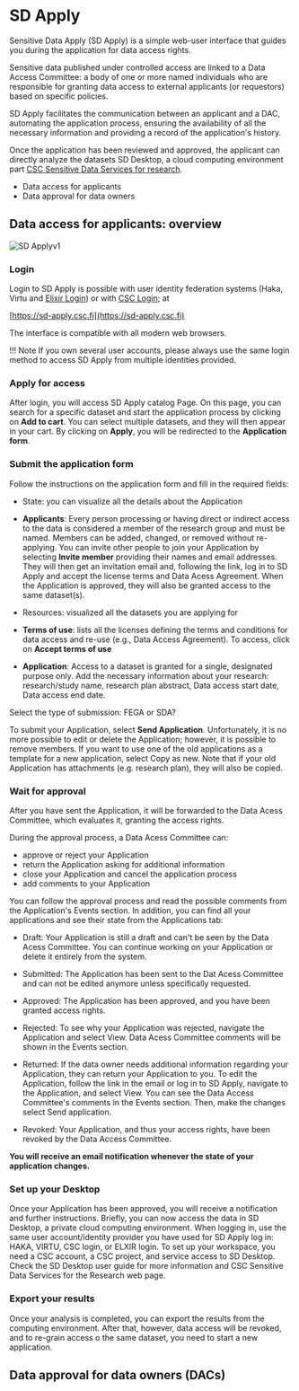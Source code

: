 # SD Apply


Sensitive Data Apply (SD Apply) is a simple web-user interface that guides you during the application for data access rights. 

Sensitive data published under controlled access are linked to a Data Access Committee: a body of one or more named individuals who are responsible for granting data access to external applicants (or requestors) based on specific policies. 

SD Apply facilitates the communication between an applicant and a DAC, automating the application process, 
ensuring the availability of all the necessary information and providing a record of the application's history. 

Once the application has been reviewed and approved, the applicant can directly analyze the datasets SD Desktop, a cloud computing environment part [CSC Sensitive Data Services for research](https://research.csc.fi/sensitive-data-services-for-research).

- Data access for applicants
- Data approval for data owners

## Data access for applicants: overview

![SD Applyv1](https://user-images.githubusercontent.com/83574067/148039341-24feb45e-06b4-4f48-bc04-c3816041ee7b.png)


### Login

Login to SD Apply is possible with user identity federation systems (Haka, Virtu and [Elixir Login](https://elixir-europe.org/register)) or with [CSC Login](../../accounts/how-to-create-new-user-account.md); at

[https://sd-apply.csc.fi](https://sd-apply.csc.fi)

The interface is compatible with all modern web browsers. 

!!! Note
    If you own several user accounts, please always use the same login method to access SD Apply from multiple identities provided. 



### Apply for access

After login, you will access SD Apply catalog Page. On this page, you can search for a specific dataset and start the application process by clicking on **Add to cart**. You can select multiple datasets, and they will then appear in your cart. By clicking on **Apply**, you will be redirected to the **Application form**.




### Submit the application form

Follow the instructions on the application form and fill in the required fields:

- State: you can visualize all the details about the Application

- **Applicants**: Every person processing or having direct or indirect access to the data is considered a member of the research group and must be named. Members can be added, changed, or removed without re-applying. You can invite other people to join your Application by selecting **Invite member** providing their names and email addresses. They will then get an invitation email and, following the link, log in to SD Apply and accept the license terms and Data Acess Agreement. When the Application is approved, they will also be granted access to the same dataset(s).

- Resources: visualized all the datasets you are applying for

- **Terms of use**: lists all the licenses defining the terms and conditions for data access and re-use (e.g., Data Access Agreement). To access, click on **Accept terms of use**

- **Application**: Access to a dataset is granted for a single, designated purpose only. Add the necessary information about your research: research/study name, research plan abstract, Data access start date, Data access end date.

Select the type of submission: FEGA or SDA?

To submit your Application, select **Send Application**. Unfortunately, it is no more possible to edit or delete the Application; however, it is possible to remove members.
If you want to use one of the old applications as a template for a new application, select Copy as new. Note that if your old Application has attachments (e.g. research plan), they will also be copied.


### Wait for approval

After you have sent the Application, it will be forwarded to the Data Acess Committee,  which evaluates it, granting the access rights. 

During the approval process, a Data Acess Committee can:

- approve or reject your Application
- return the Application asking for additional information
- close your Application and cancel the application process
- add comments to your Application

You can follow the approval process and read the possible comments from the Application's Events section. In addition, you can find all your applications and see their state from the Applications tab:

- Draft: Your Application is still a draft and can't be seen by the Data Acess Committee. You can continue working on your Application or delete it entirely from the system.

- Submitted: The Application has been sent to the Dat Acess Committee and can not be edited anymore unless specifically requested.

- Approved: The Application has been approved, and you have been granted access rights.

- Rejected: To see why your Application was rejected, navigate the Application and select View. Data Acess Committee comments will be shown in the Events section.

- Returned: If the data owner needs additional information regarding your Application, they can return your Application to you. To edit the Application, follow the link in the email or log in to SD Apply, navigate to the Application, and select View. You can see the Data Access Committee's comments in the Events section. Then, make the changes select Send application.

- Revoked: Your Application, and thus your access rights, have been revoked by the Data Access Committee.


**You will receive an email notification whenever the state of your application changes.**



### Set up your Desktop

Once your Application has been approved, you will receive a notification and further instructions. Briefly, you can now access the data in SD Desktop, a private cloud computing environment. When logging in, use the same user account/identity provider you have used for SD Apply log in: HAKA, VIRTU, CSC login, or ELXIR login.
To set up your workspace, you need a CSC account, a CSC project, and service access to SD Desktop. 
Check the SD Desktop user guide for more information and CSC Sensitive Data Services for the Research web page.


### Export your results
Once your analysis is completed, you can export the results from the computing environment. After that, however, data access will be revoked, and to re-grain access o the same dataset, you need to start a new application.



## Data approval for data owners (DACs)

